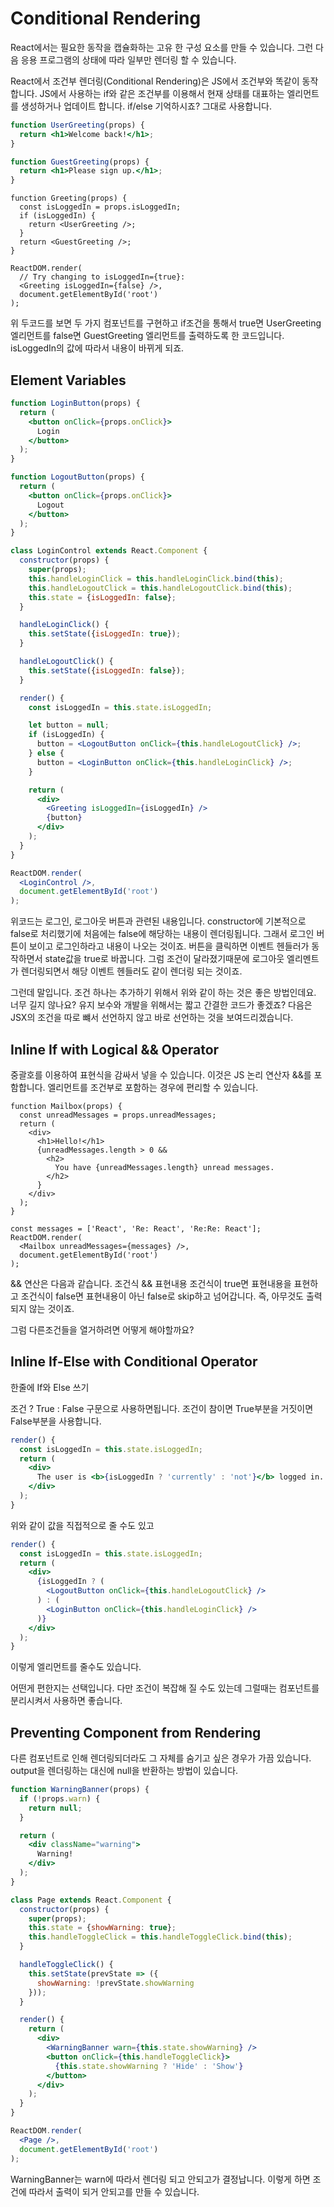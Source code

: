 # Conditional Rendering

React에서는 필요한 동작을 캡슐화하는 고유 한 구성 요소를 만들 수 있습니다. 그런 다음 응용 프로그램의 상태에 따라 일부만 렌더링 할 수 있습니다.

React에서 조건부 렌더링(Conditional Rendering)은 JS에서 조건부와 똑같이 동작합니다.
JS에서 사용하는 if와 같은 조건부를 이용해서 현재 상태를 대표하는 엘리먼트를 생성하거나 업데이트 합니다. if/else 기억하시죠? 그대로 사용합니다.

```jsx
function UserGreeting(props) {
  return <h1>Welcome back!</h1>;
}

function GuestGreeting(props) {
  return <h1>Please sign up.</h1>;
}
```

```JSX
function Greeting(props) {
  const isLoggedIn = props.isLoggedIn;
  if (isLoggedIn) {
    return <UserGreeting />;
  }
  return <GuestGreeting />;
}

ReactDOM.render(
  // Try changing to isLoggedIn={true}:
  <Greeting isLoggedIn={false} />,
  document.getElementById('root')
);
```
위 두코드를 보면 두 가지 컴포넌트를 구현하고 if조건을 통해서 true면 UserGreeting엘리먼트를 false면 GuestGreeting 엘리먼트를 출력하도록 한 코드입니다.
isLoggedIn의 값에 따라서 내용이 바뀌게 되죠.

## Element Variables

```jsx
function LoginButton(props) {
  return (
    <button onClick={props.onClick}>
      Login
    </button>
  );
}

function LogoutButton(props) {
  return (
    <button onClick={props.onClick}>
      Logout
    </button>
  );
}

class LoginControl extends React.Component {
  constructor(props) {
    super(props);
    this.handleLoginClick = this.handleLoginClick.bind(this);
    this.handleLogoutClick = this.handleLogoutClick.bind(this);
    this.state = {isLoggedIn: false};
  }

  handleLoginClick() {
    this.setState({isLoggedIn: true});
  }

  handleLogoutClick() {
    this.setState({isLoggedIn: false});
  }

  render() {
    const isLoggedIn = this.state.isLoggedIn;

    let button = null;
    if (isLoggedIn) {
      button = <LogoutButton onClick={this.handleLogoutClick} />;
    } else {
      button = <LoginButton onClick={this.handleLoginClick} />;
    }

    return (
      <div>
        <Greeting isLoggedIn={isLoggedIn} />
        {button}
      </div>
    );
  }
}

ReactDOM.render(
  <LoginControl />,
  document.getElementById('root')
);
```

위코드는 로그인, 로그아웃 버튼과 관련된 내용입니다.
constructor에 기본적으로 false로 처리했기에 처음에는 false에 해당하는 내용이 렌더링됩니다. 그래서 로그인 버튼이 보이고 로그인하라고 내용이 나오는 것이죠.
버튼을 클릭하면 이벤트 헨들러가 동작하면서 state값을 true로 바꿉니다.
그럼 조건이 달라졌기때문에 로그아웃 엘리멘트가 렌더링되면서 해당 이벤트 헨들러도 같이 렌더링 되는 것이죠.

그런데 말입니다.
조건 하나는 추가하기 위해서 위와 같이 하는 것은 좋은 방법인데요. 너무 길지 않나요?
유지 보수와 개발을 위해서는 짧고 간결한 코드가 좋겠죠?
다음은 JSX의 조건을 따로 뺴서 선언하지 않고 바로 선언하는 것을 보여드리겠습니다.

## Inline If with Logical && Operator
중괄호를 이용하여 표현식을 감싸서 넣을 수 있습니다.
이것은 JS 논리 연산자 &&를 포함합니다.
엘리먼트를 조건부로 포함하는 경우에 편리할 수 있습니다.

```JSX
function Mailbox(props) {
  const unreadMessages = props.unreadMessages;
  return (
    <div>
      <h1>Hello!</h1>
      {unreadMessages.length > 0 &&
        <h2>
          You have {unreadMessages.length} unread messages.
        </h2>
      }
    </div>
  );
}

const messages = ['React', 'Re: React', 'Re:Re: React'];
ReactDOM.render(
  <Mailbox unreadMessages={messages} />,
  document.getElementById('root')
);
```
&& 연산은 다음과 같습니다.
조건식 && 표현내용
조건식이 true면 표현내용을 표현하고
조건식이 false면 표현내용이 아닌 false로 skip하고 넘어갑니다. 즉, 아무것도 출력되지 않는 것이죠.

그럼 다른조건들을 열거하려면 어떻게 해야할까요?

## Inline If-Else with Conditional Operator
한줄에 If와 Else 쓰기

조건 ? True : False 구문으로 사용하면됩니다.
조건이 참이면 True부분을 거짓이면 False부분을 사용합니다.

```jsx
render() {
  const isLoggedIn = this.state.isLoggedIn;
  return (
    <div>
      The user is <b>{isLoggedIn ? 'currently' : 'not'}</b> logged in.
    </div>
  );
}
```
위와 같이 값을 직접적으로 줄 수도 있고

```jsx
render() {
  const isLoggedIn = this.state.isLoggedIn;
  return (
    <div>
      {isLoggedIn ? (
        <LogoutButton onClick={this.handleLogoutClick} />
      ) : (
        <LoginButton onClick={this.handleLoginClick} />
      )}
    </div>
  );
}
```
이렇게 엘리먼트를 줄수도 있습니다.

어떤게 편한지는 선택입니다.
다만 조건이 복잡해 질 수도 있는데 그럴때는 컴포넌트를 분리시켜서 사용하면 좋습니다.

## Preventing Component from Rendering
다른 컴포넌트로 인해 렌더링되더라도 그 자체를 숨기고 싶은 경우가 가끔 있습니다.
 output을 렌더링하는 대신에 null을 반환하는 방법이 있습니다.


```jsx
function WarningBanner(props) {
  if (!props.warn) {
    return null;
  }

  return (
    <div className="warning">
      Warning!
    </div>
  );
}

class Page extends React.Component {
  constructor(props) {
    super(props);
    this.state = {showWarning: true};
    this.handleToggleClick = this.handleToggleClick.bind(this);
  }

  handleToggleClick() {
    this.setState(prevState => ({
      showWarning: !prevState.showWarning
    }));
  }

  render() {
    return (
      <div>
        <WarningBanner warn={this.state.showWarning} />
        <button onClick={this.handleToggleClick}>
          {this.state.showWarning ? 'Hide' : 'Show'}
        </button>
      </div>
    );
  }
}

ReactDOM.render(
  <Page />,
  document.getElementById('root')
);
```
WarningBanner는 warn에 따라서 렌더링 되고 안되고가 결정납니다.
이렇게 하면 조건에 따라서 출력이 되거 안되고를 만들 수 있습니다.
